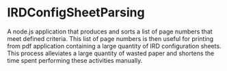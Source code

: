 # IRDConfigSheetParsing
A node.js application that produces and sorts a list of page numbers that meet defined criteria. This list of page numbers is then useful for printing from pdf application containing a large quantity of IRD configuration sheets. This process alleviates a large quantity of wasted paper and shortens the time spent performing these activities manually.
